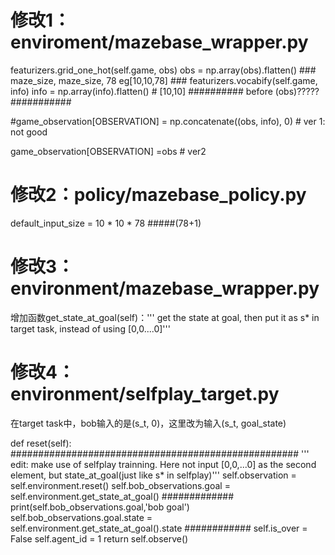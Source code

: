 # 修改1：enviroment/mazebase_wrapper.py

featurizers.grid_one_hot(self.game, obs)
obs = np.array(obs).flatten()  ### maze_size, maze_size, 78  eg[10,10,78] ###
featurizers.vocabify(self.game, info)
info = np.array(info).flatten()  #  [10,10] ########## before (obs)?????   ###########
                
#game_observation[OBSERVATION] = np.concatenate((obs, info), 0)  # ver 1: not good

game_observation[OBSERVATION] =obs   # ver2 

# 修改2：policy/mazebase_policy.py
default_input_size = 10 * 10 * 78   #####(78+1)

# 修改3：environment/mazebase_wrapper.py
增加函数get_state_at_goal(self)：''' get the state at goal, then put it as s* in target task, instead of using [0,0....0]'''
  
# 修改4： environment/selfplay_target.py
在target task中，bob输入的是(s_t, 0)，这里改为输入(s_t, goal_state)  

 def reset(self):
        ####################################################
        ''' edit: make use of selfplay trainning. Here not input [0,0,...0] as the second element, but state_at_goal(just like s* in selfplay)'''
        self.observation = self.environment.reset()
        self.bob_observations.goal = self.environment.get_state_at_goal()  #############
        print(self.bob_observations.goal,'bob goal')
        self.bob_observations.goal.state = self.environment.get_state_at_goal().state ############
        self.is_over = False
        self.agent_id = 1
        return self.observe()
